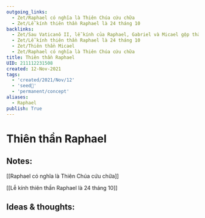 ```yaml
---
outgoing_links:
  - Zet/Raphael có nghĩa là Thiên Chúa cứu chữa
  - Zet/Lễ kính thiên thần Raphael là 24 tháng 10
backlinks:
  - Zet/Sau Vaticanô II, lễ kính của Raphael, Gabriel và Micael gộp thành một
  - Zet/Lễ kính thiên thần Raphael là 24 tháng 10
  - Zet/Thiên thần Micael
  - Zet/Raphael có nghĩa là Thiên Chúa cứu chữa
title: Thiên thần Raphael
UID: 211112231508
created: 12-Nov-2021
tags:
  - 'created/2021/Nov/12'
  - 'seed🥜'
  - 'permanent/concept'
aliases:
  - Raphael
publish: True
---
```

# Thiên thần Raphael

## Notes:

[[Raphael có nghĩa là Thiên Chúa cứu chữa]]

[[Lễ kính thiên thần Raphael là 24 tháng 10]]

## Ideas & thoughts:



